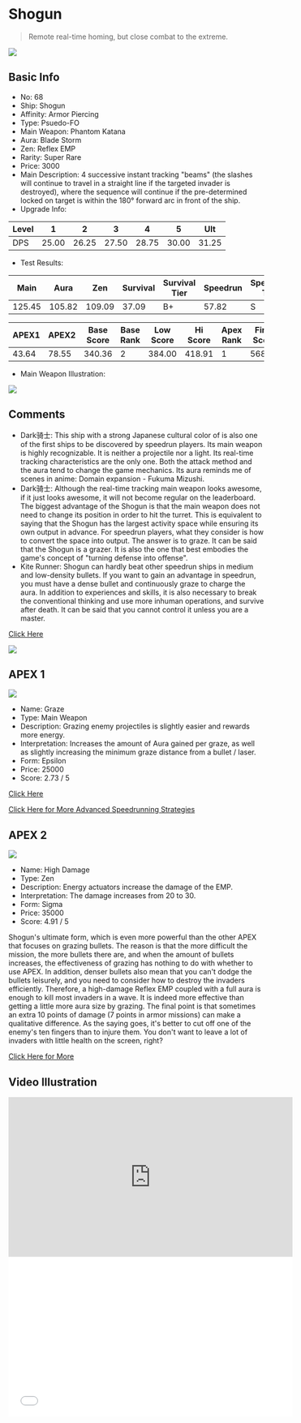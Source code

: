 # Shogun

> Remote real-time homing, but close combat to the extreme.

<img src="/ships/ship_68.png" style={{zoom:1}}/>

## Basic Info

- No: 68
- Ship: Shogun
- Affinity: Armor Piercing
- Type: Psuedo-FO
- Main Weapon: Phantom Katana
- Aura: Blade Storm
- Zen: Reflex EMP
- Rarity: Super Rare
- Price: 3000
- Main Description: 4 successive instant tracking "beams" (the slashes will continue to travel in a straight line if the targeted invader is destroyed), where the sequence will continue if the pre-determined locked on target is within the 180° forward arc in front of the ship.
- Upgrade Info: 

| Level | 1 | 2 | 3 | 4 | 5 | Ult |
|--|--|--|--|--|--|--|
| DPS | 25.00 | 26.25 | 27.50 | 28.75 | 30.00 | 31.25 |

- Test Results: 

| Main | Aura | Zen | Survival | Survival Tier | Speedrun | Speedrun Tier | Fun | Fun Tier |
|--|--|--|--|--|--|--|--|--|
| 125.45 | 105.82 | 109.09 | 37.09 | B+ | 57.82 | S | 54.55 | S |

| APEX1 | APEX2 | Base Score | Base Rank | Low Score | Hi Score | Apex Rank | Final Score | FinalRank |
|--|--|--|--|--|--|--|--|--|
| 43.64 | 78.55 | 340.36 | 2 | 384.00 | 418.91 | 1 | 568.36 | 1 |

- Main Weapon Illustration:

<img src="/illustration/main_68.gif" style={{zoom:1}}/>

## Comments

- Dark骑士: This ship with a strong Japanese cultural color of is also one of the first ships to be discovered by speedrun players. Its main weapon is highly recognizable. It is neither a projectile nor a light. Its real-time tracking characteristics are the only one. Both the attack method and the aura tend to change the game mechanics. Its aura reminds me of scenes in anime: Domain expansion - Fukuma Mizushi.
- Dark骑士: Although the real-time tracking main weapon looks awesome, if it just looks awesome, it will not become regular on the leaderboard. The biggest advantage of the Shogun is that the main weapon does not need to change its position in order to hit the turret. This is equivalent to saying that the Shogun has the largest activity space while ensuring its own output in advance. For speedrun players, what they consider is how to convert the space into output. The answer is to graze. It can be said that the Shogun is a grazer. It is also the one that best embodies the game's concept of "turning defense into offense".
- Kite Runner: Shogun can hardly beat other speedrun ships in medium and low-density bullets. If you want to gain an advantage in speedrun, you must have a dense bullet and continuously graze to charge the aura. In addition to experiences and skills, it is also necessary to break the conventional thinking and use more inhuman operations, and survive after death. It can be said that you cannot control it unless you are a master.

[Click Here](https://gamefaqs.gamespot.com/iphone/193681-phoenix-ii/faqs/76704/ship-details-part-7#shogun)

<img src="/Cookbook/shogun_hit.png" style={{zoom:1}}/>

## APEX 1

<img src="/ships/ship_68_apex_1.png" style={{zoom:1}}/>

- Name: Graze
- Type: Main Weapon
- Description: Grazing enemy projectiles is slightly easier and rewards more energy.
- Interpretation: Increases the amount of Aura gained per graze, as well as slightly increasing the minimum graze distance from a bullet / laser.
- Form: Epsilon
- Price: 25000
- Score: 2.73 / 5

[Click Here](https://gamefaqs.gamespot.com/iphone/193681-phoenix-ii/faqs/76704/ship-details-part-7#epsilon-graze-c25000)

[Click Here for More Advanced Speedrunning Strategies](https://p2myth.club/docs/Cookbook/Shogun)

## APEX 2

<img src="/ships/ship_68_apex_2.png" style={{zoom:1}}/>

- Name: High Damage
- Type: Zen
- Description: Energy actuators increase the damage of the EMP.
- Interpretation: The damage increases from 20 to 30.
- Form: Sigma
- Price: 35000
- Score: 4.91 / 5

Shogun's ultimate form, which is even more powerful than the other APEX that focuses on grazing bullets. The reason is that the more difficult the mission, the more bullets there are, and when the amount of bullets increases, the effectiveness of grazing has nothing to do with whether to use APEX. In addition, denser bullets also mean that you can't dodge the bullets leisurely, and you need to consider how to destroy the invaders efficiently. Therefore, a high-damage Reflex EMP coupled with a full aura is enough to kill most invaders in a wave. It is indeed more effective than getting a little more aura size by grazing. The final point is that sometimes an extra 10 points of damage (7 points in armor missions) can make a qualitative difference. As the saying goes, it's better to cut off one of the enemy's ten fingers than to injure them. You don't want to leave a lot of invaders with little health on the screen, right?

[Click Here for More](https://gamefaqs.gamespot.com/iphone/193681-phoenix-ii/faqs/76704/ship-details-part-7#sigma-remp-high-damage-c35000)

## Video Illustration

<iframe width="560" height="315" src="https://www.youtube.com/embed/oJEgzlwPEcg?si=pvNIhWkQqzoGIoTc" title="YouTube video player" frameborder="0" allow="accelerometer; autoplay; clipboard-write; encrypted-media; gyroscope; picture-in-picture; web-share" referrerpolicy="strict-origin-when-cross-origin" allowfullscreen></iframe>

<br/>

<iframe width="560" height="315" src="//player.bilibili.com/player.html?aid=666312222&bvid=BV1ua4y127DL&cid=1406154032&p=1&autoplay=false" scrolling="no" border="0" frameborder="no" allow="accelerometer; autoplay; clipboard-write; encrypted-media; gyroscope; picture-in-picture; web-share" framespacing="0" allowfullscreen="true"> </iframe>
